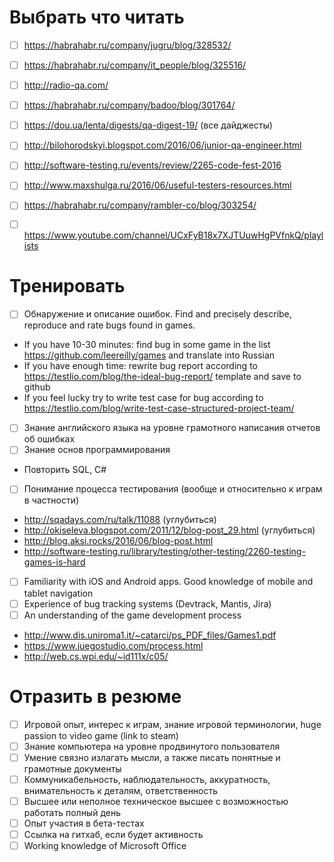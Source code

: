 # Выбрать что читать
- [ ] https://habrahabr.ru/company/jugru/blog/328532/
- [ ] https://habrahabr.ru/company/it_people/blog/325516/
- [ ] http://radio-qa.com/
- [ ] https://habrahabr.ru/company/badoo/blog/301764/
- [ ] https://dou.ua/lenta/digests/qa-digest-19/ (все дайджесты)
- [ ] http://bilohorodskyi.blogspot.com/2016/06/junior-qa-engineer.html
- [ ] http://software-testing.ru/events/review/2265-code-fest-2016
- [ ] http://www.maxshulga.ru/2016/06/useful-testers-resources.html
- [ ] https://habrahabr.ru/company/rambler-co/blog/303254/
- [ ] https://www.youtube.com/channel/UCxFyB18x7XJTUuwHgPVfnkQ/playlists



# Тренировать
- [ ] Обнаружение и описание ошибок. Find and precisely describe, reproduce and rate bugs found in games.
* If you have 10-30 minutes: find bug in some game in the list https://github.com/leereilly/games and translate into Russian
* If you have enough time: rewrite bug report according to https://testlio.com/blog/the-ideal-bug-report/ template and save to github
* If you feel lucky try to write test case for bug according to https://testlio.com/blog/write-test-case-structured-project-team/
- [ ] Знание английского языка на уровне грамотного написания отчетов об ошибках
- [ ] Знание основ программирования 
* Повторить SQL, C#
- [ ] Понимание процесса тестирования (вообще и относительно к играм в частности)
* http://sqadays.com/ru/talk/11088 (углубиться)
* http://okiseleva.blogspot.com/2011/12/blog-post_29.html (углубиться)
* http://blog.aksi.rocks/2016/06/blog-post.html
* http://software-testing.ru/library/testing/other-testing/2260-testing-games-is-hard
- [ ] Familiarity with iOS and Android apps. Good knowledge of mobile and tablet navigation
- [ ] Experience of bug tracking systems (Devtrack, Mantis, Jira)
- [ ] An understanding of the game development process
* http://www.dis.uniroma1.it/~catarci/ps_PDF_files/Games1.pdf
* https://www.juegostudio.com/process.html
* http://web.cs.wpi.edu/~id111x/c05/



# Отразить в резюме
- [ ] Игровой опыт, интерес к играм, знание игровой терминологии, huge passion to video game (link to steam)
- [ ] Знание компьютера на уровне продвинутого пользователя
- [ ] Умение связно излагать мысли, а также писать понятные и грамотные документы
- [ ] Коммуникабельность, наблюдательность, аккуратность, внимательность к деталям, ответственность
- [ ] Высшее или неполное техническое высшее с возможностью работать полный день
- [ ] Опыт участия в бета-тестах
- [ ] Ссылка на гитхаб, если будет активность
- [ ] Working knowledge of Microsoft Office
